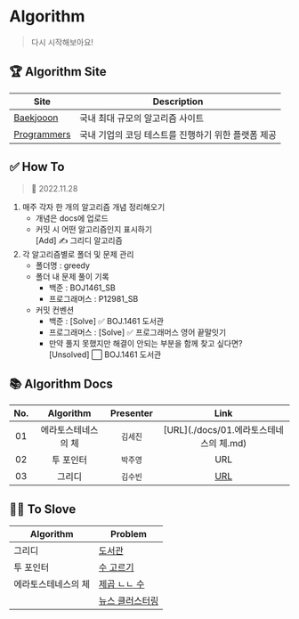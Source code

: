 # Algorithm
> 다시 시작해보아요!

## 🏆 Algorithm Site

|Site|Description|
|---|---|
|[Baekjooon](https://www.acmicpc.net/)|국내 최대 규모의 알고리즘 사이트|
|[Programmers](https://programmers.co.kr/)|국내 기업의 코딩 테스트를 진행하기 위한 플랫폼 제공|

## ✅ How To
> 📅 2022.11.28
1. 매주 각자 한 개의 알고리즘 개념 정리해오기
    - 개념은 docs에 업로드
    - 커밋 시 어떤 알고리즘인지 표시하기 <br/>[Add] ✍️ 그리디 알고리즘
2. 각 알고리즘별로 폴더 및 문제 관리
    - 폴더명 : greedy
    - 폴더 내 문제 풀이 기록
      - 백준 : BOJ1461_SB
      - 프로그래머스 : P12981_SB
    - 커밋 컨벤션
        - 백준 : [Solve] ✅ BOJ.1461 도서관
        - 프로그래머스 : [Solve] ✅ 프로그래머스 영어 끝말잇기
        - 만약 풀지 못했지만 해결이 안되는 부분을 함께 찾고 싶다면?<br/>[Unsolved] ⬜️ BOJ.1461 도서관

## 📚 Algorithm Docs
|No.|Algorithm|Presenter|          Link           |
|:---:|:---:|:---:|:-----------------------:|
|01|에라토스테네스의 체|`김세진`|    [URL](./docs/01.에라토스테네스의 체.md)    |
|02|투 포인터|`박주영`|           URL           |
|03|그리디|`김수빈`| [URL](./docs/03.그리디.md) |

## 👩‍💻 To Slove
| Algorithm  |Problem|
|------------|---|
| 그리디        |[도서관](https://www.acmicpc.net/problem/1461)|
| 투 포인터      |[수 고르기](https://www.acmicpc.net/problem/2230)|
| 에라토스테네스의 체 |[제곱 ㄴㄴ 수](https://www.acmicpc.net/problem/1016)|
|            |[뉴스 클러스터링](https://school.programmers.co.kr/learn/courses/30/lessons/17677)|
